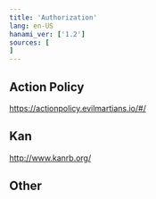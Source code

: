 ```yaml
---
title: 'Authorization'
lang: en-US
hanami_ver: ['1.2']
sources: [
]
---
```


## Action Policy

https://actionpolicy.evilmartians.io/#/

## Kan

http://www.kanrb.org/

## Other
